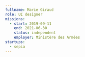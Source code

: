 ```yaml
---
fullname: Marie Giraud
role: UI designer
missions:
  - start: 2019-09-11
    end: 2021-06-30
    status: independent
    employer: Ministère des Armées
startups:
  - sepia
---
```

